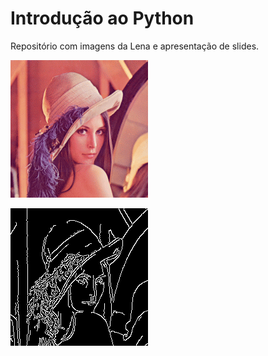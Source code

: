 # Introdução ao Python

Repositório com imagens da Lena e apresentação de slides.

![Lena 512x512](lena_color.png)

![Lena Canny](lena_result.png)

